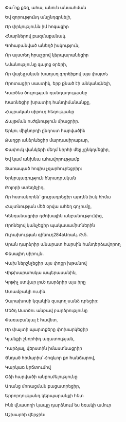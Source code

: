 Փա՜ռք քեզ, ահա, անուն անսահման

Եվ զորությունդ անընդգրկելի,

Որ փրկությունն իմ հոգացիր

Հնարներով բազմաքանակ.

Գոհաբանված անեղծ իսկություն,

Որ այստեղ հրաշքով կերպարանեցիր

Նմանությունը գալոց օրերի,

Որ վայելչական խաղաղ գործիքով այս փայտե

Որոտացիր սաստիկ, երբ քնած էի անկանգնելի,

Կարծես ծուլության դանդաղությանը

Խառնեցիր խրատիդ հանդիմանանքը,

Հայրական սիրուդ հեզությանը

Ճայթման ուժգնություն միացրիր.

Երկու միջնորդի ընդոստ հարվածին

Քաղցր անձրևեցիր մարդասիրաբար,

Փափուկ վանկերի մեղմ նիրհի մեջ չընկղմեցիր,

Եվ կամ անխնա ահավորությամբ

Տառապած հոգիս չզարհուրեցրիր:

Երկրպագություն ծնրադրական

Բոլորի ստեղծչիդ,

Որ հստակորեն՝ ցուցադրեցիր արդեն իսկ հիմա

Հայտնության մեծ օրվա ահեղ գոչումը,

Կենդանացրիր դժոխային անբանությունից,

Որոնելով կանչեցիր պակասամիտներին

Ուրախության գինուդ284aԱռակ. Թ.5.

Սրան դարձրիր անարատ հարսին հանդերձավորող

Փեսայիդ սիրույն.

Վախ ներշնչեցիր այս փոքր խթանով

Վիթխարահսկա ապերասանին,

Կրթիչ ստվար լուծ դարձրիր այս իրը

Ստամբակի ուսին.

Չարախոսի կզակին զսպող սանձ դրեցիր:

Մեծդ Աստծու անբավ բարձրությունը

Փառաբանյալ է հավետ,

Որ փայտի պարտքերը փոխարկեցիր

Կյանքի շնորհիդ ազատության,

Դարձյալ, վերստին իմաստնացրիր

Ցնդած հիմարիս՝ Հոգևոր քո հանճարով,

Կարկառ կրճտումով

Օձի հարվածի անբուժելությունը

Առանց մոռացման բացատրեցիր,

Երրորդությանդ կերպարանքի հետ

Ինձ վնասողի կապը դարձնում ես եռակի ամուր

Աշխարհի վերջին:
